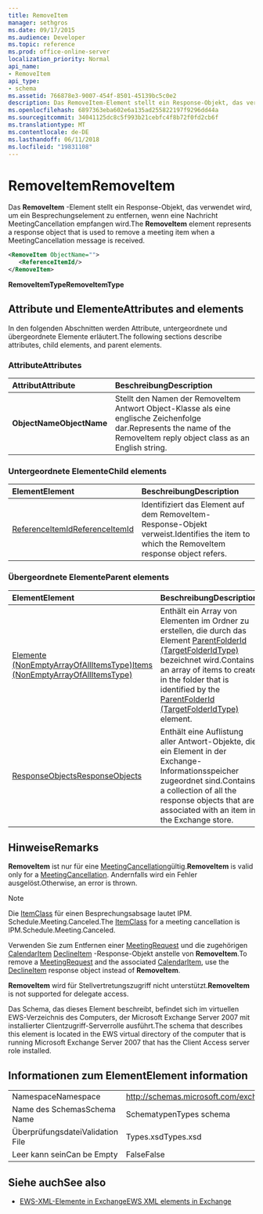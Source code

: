 ```yaml
---
title: RemoveItem
manager: sethgros
ms.date: 09/17/2015
ms.audience: Developer
ms.topic: reference
ms.prod: office-online-server
localization_priority: Normal
api_name:
- RemoveItem
api_type:
- schema
ms.assetid: 766878e3-9007-454f-8501-45139bc5c0e2
description: Das RemoveItem-Element stellt ein Response-Objekt, das verwendet wird, um ein Besprechungselement zu entfernen, wenn eine Nachricht MeetingCancellation empfangen wird.
ms.openlocfilehash: 6897363eba602e6a135ad255822197f9296dd44a
ms.sourcegitcommit: 34041125dc8c5f993b21cebfc4f8b72f0fd2cb6f
ms.translationtype: MT
ms.contentlocale: de-DE
ms.lasthandoff: 06/11/2018
ms.locfileid: "19831108"
---
```

# <a name="removeitem"></a><span data-ttu-id="8529b-103">RemoveItem</span><span class="sxs-lookup"><span data-stu-id="8529b-103">RemoveItem</span></span>

<span data-ttu-id="8529b-104">Das **RemoveItem** -Element stellt ein Response-Objekt, das verwendet wird, um ein Besprechungselement zu entfernen, wenn eine Nachricht MeetingCancellation empfangen wird.</span><span class="sxs-lookup"><span data-stu-id="8529b-104">The **RemoveItem** element represents a response object that is used to remove a meeting item when a MeetingCancellation message is received.</span></span> 
  
```xml
<RemoveItem ObjectName="">
   <ReferenceItemId/>
</RemoveItem>
```

 <span data-ttu-id="8529b-105">**RemoveItemType**</span><span class="sxs-lookup"><span data-stu-id="8529b-105">**RemoveItemType**</span></span>
## <a name="attributes-and-elements"></a><span data-ttu-id="8529b-106">Attribute und Elemente</span><span class="sxs-lookup"><span data-stu-id="8529b-106">Attributes and elements</span></span>

<span data-ttu-id="8529b-107">In den folgenden Abschnitten werden Attribute, untergeordnete und übergeordnete Elemente erläutert.</span><span class="sxs-lookup"><span data-stu-id="8529b-107">The following sections describe attributes, child elements, and parent elements.</span></span>
  
### <a name="attributes"></a><span data-ttu-id="8529b-108">Attribute</span><span class="sxs-lookup"><span data-stu-id="8529b-108">Attributes</span></span>

|<span data-ttu-id="8529b-109">**Attribut**</span><span class="sxs-lookup"><span data-stu-id="8529b-109">**Attribute**</span></span>|<span data-ttu-id="8529b-110">**Beschreibung**</span><span class="sxs-lookup"><span data-stu-id="8529b-110">**Description**</span></span>|
|:-----|:-----|
|<span data-ttu-id="8529b-111">**ObjectName**</span><span class="sxs-lookup"><span data-stu-id="8529b-111">**ObjectName**</span></span> <br/> |<span data-ttu-id="8529b-112">Stellt den Namen der RemoveItem Antwort Object-Klasse als eine englische Zeichenfolge dar.</span><span class="sxs-lookup"><span data-stu-id="8529b-112">Represents the name of the RemoveItem reply object class as an English string.</span></span>  <br/> |
   
### <a name="child-elements"></a><span data-ttu-id="8529b-113">Untergeordnete Elemente</span><span class="sxs-lookup"><span data-stu-id="8529b-113">Child elements</span></span>

|<span data-ttu-id="8529b-114">**Element**</span><span class="sxs-lookup"><span data-stu-id="8529b-114">**Element**</span></span>|<span data-ttu-id="8529b-115">**Beschreibung**</span><span class="sxs-lookup"><span data-stu-id="8529b-115">**Description**</span></span>|
|:-----|:-----|
|[<span data-ttu-id="8529b-116">ReferenceItemId</span><span class="sxs-lookup"><span data-stu-id="8529b-116">ReferenceItemId</span></span>](referenceitemid.md) <br/> |<span data-ttu-id="8529b-117">Identifiziert das Element auf dem RemoveItem-Response-Objekt verweist.</span><span class="sxs-lookup"><span data-stu-id="8529b-117">Identifies the item to which the RemoveItem response object refers.</span></span>  <br/> |
   
### <a name="parent-elements"></a><span data-ttu-id="8529b-118">Übergeordnete Elemente</span><span class="sxs-lookup"><span data-stu-id="8529b-118">Parent elements</span></span>

|<span data-ttu-id="8529b-119">**Element**</span><span class="sxs-lookup"><span data-stu-id="8529b-119">**Element**</span></span>|<span data-ttu-id="8529b-120">**Beschreibung**</span><span class="sxs-lookup"><span data-stu-id="8529b-120">**Description**</span></span>|
|:-----|:-----|
|[<span data-ttu-id="8529b-121">Elemente (NonEmptyArrayOfAllItemsType)</span><span class="sxs-lookup"><span data-stu-id="8529b-121">Items (NonEmptyArrayOfAllItemsType)</span></span>](items-nonemptyarrayofallitemstype.md) <br/> |<span data-ttu-id="8529b-122">Enthält ein Array von Elementen im Ordner zu erstellen, die durch das Element [ParentFolderId (TargetFolderIdType)](parentfolderid-targetfolderidtype.md) bezeichnet wird.</span><span class="sxs-lookup"><span data-stu-id="8529b-122">Contains an array of items to create in the folder that is identified by the [ParentFolderId (TargetFolderIdType)](parentfolderid-targetfolderidtype.md) element.</span></span>  <br/> |
|[<span data-ttu-id="8529b-123">ResponseObjects</span><span class="sxs-lookup"><span data-stu-id="8529b-123">ResponseObjects</span></span>](responseobjects.md) <br/> |<span data-ttu-id="8529b-124">Enthält eine Auflistung aller Antwort-Objekte, die ein Element in der Exchange-Informationsspeicher zugeordnet sind.</span><span class="sxs-lookup"><span data-stu-id="8529b-124">Contains a collection of all the response objects that are associated with an item in the Exchange store.</span></span>  <br/> |
   
## <a name="remarks"></a><span data-ttu-id="8529b-125">Hinweise</span><span class="sxs-lookup"><span data-stu-id="8529b-125">Remarks</span></span>

 <span data-ttu-id="8529b-126">**RemoveItem** ist nur für eine [MeetingCancellation](meetingcancellation.md)gültig.</span><span class="sxs-lookup"><span data-stu-id="8529b-126">**RemoveItem** is valid only for a [MeetingCancellation](meetingcancellation.md).</span></span> <span data-ttu-id="8529b-127">Andernfalls wird ein Fehler ausgelöst.</span><span class="sxs-lookup"><span data-stu-id="8529b-127">Otherwise, an error is thrown.</span></span>
  
> [!NOTE]
> <span data-ttu-id="8529b-128">Die [ItemClass](itemclass.md) für einen Besprechungsabsage lautet IPM. Schedule.Meeting.Canceled.</span><span class="sxs-lookup"><span data-stu-id="8529b-128">The [ItemClass](itemclass.md) for a meeting cancellation is IPM.Schedule.Meeting.Canceled.</span></span> 
  
<span data-ttu-id="8529b-129">Verwenden Sie zum Entfernen einer [MeetingRequest](meetingrequest.md) und die zugehörigen [CalendarItem](calendaritem.md) [DeclineItem](declineitem.md) -Response-Objekt anstelle von **RemoveItem**.</span><span class="sxs-lookup"><span data-stu-id="8529b-129">To remove a [MeetingRequest](meetingrequest.md) and the associated [CalendarItem](calendaritem.md), use the [DeclineItem](declineitem.md) response object instead of **RemoveItem**.</span></span>
  
 <span data-ttu-id="8529b-130">**RemoveItem** wird für Stellvertretungszugriff nicht unterstützt.</span><span class="sxs-lookup"><span data-stu-id="8529b-130">**RemoveItem** is not supported for delegate access.</span></span> 
  
<span data-ttu-id="8529b-131">Das Schema, das dieses Element beschreibt, befindet sich im virtuellen EWS-Verzeichnis des Computers, der Microsoft Exchange Server 2007 mit installierter Clientzugriff-Serverrolle ausführt.</span><span class="sxs-lookup"><span data-stu-id="8529b-131">The schema that describes this element is located in the EWS virtual directory of the computer that is running Microsoft Exchange Server 2007 that has the Client Access server role installed.</span></span>
  
## <a name="element-information"></a><span data-ttu-id="8529b-132">Informationen zum Element</span><span class="sxs-lookup"><span data-stu-id="8529b-132">Element information</span></span>

|||
|:-----|:-----|
|<span data-ttu-id="8529b-133">Namespace</span><span class="sxs-lookup"><span data-stu-id="8529b-133">Namespace</span></span>  <br/> |http://schemas.microsoft.com/exchange/services/2006/types  <br/> |
|<span data-ttu-id="8529b-134">Name des Schemas</span><span class="sxs-lookup"><span data-stu-id="8529b-134">Schema Name</span></span>  <br/> |<span data-ttu-id="8529b-135">Schematypen</span><span class="sxs-lookup"><span data-stu-id="8529b-135">Types schema</span></span>  <br/> |
|<span data-ttu-id="8529b-136">Überprüfungsdatei</span><span class="sxs-lookup"><span data-stu-id="8529b-136">Validation File</span></span>  <br/> |<span data-ttu-id="8529b-137">Types.xsd</span><span class="sxs-lookup"><span data-stu-id="8529b-137">Types.xsd</span></span>  <br/> |
|<span data-ttu-id="8529b-138">Leer kann sein</span><span class="sxs-lookup"><span data-stu-id="8529b-138">Can be Empty</span></span>  <br/> |<span data-ttu-id="8529b-139">False</span><span class="sxs-lookup"><span data-stu-id="8529b-139">False</span></span>  <br/> |
   
## <a name="see-also"></a><span data-ttu-id="8529b-140">Siehe auch</span><span class="sxs-lookup"><span data-stu-id="8529b-140">See also</span></span>



- [<span data-ttu-id="8529b-141">EWS-XML-Elemente in Exchange</span><span class="sxs-lookup"><span data-stu-id="8529b-141">EWS XML elements in Exchange</span></span>](ews-xml-elements-in-exchange.md)


